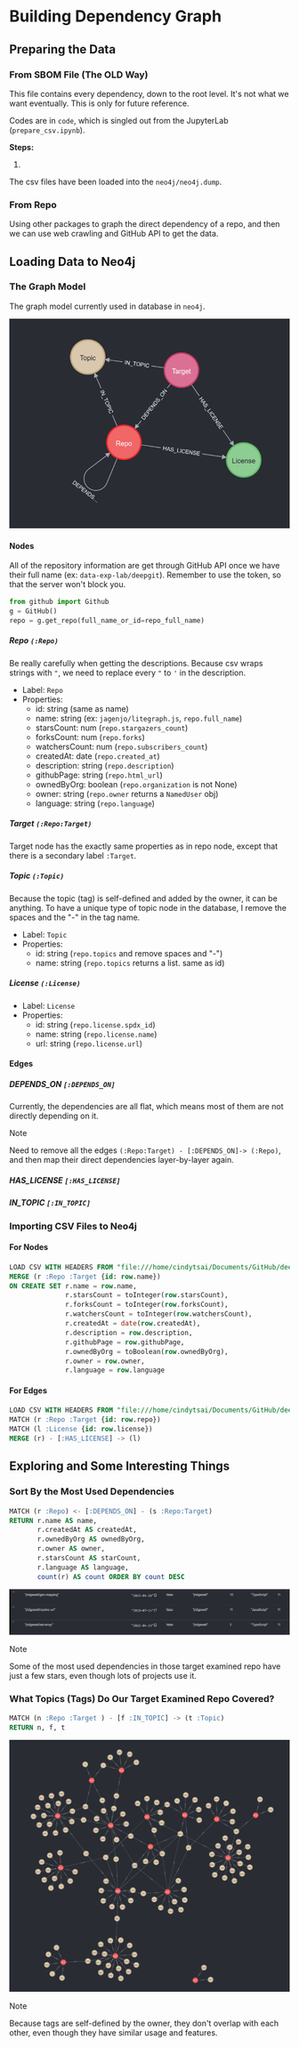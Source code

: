 # Building Dependency Graph

## Preparing the Data

### From SBOM File (The OLD Way)

This file contains every dependency, down to the root level. It's not what we want eventually. This is only for future reference.

Codes are in `code`, which is singled out from the JupyterLab (`prepare_csv.ipynb`).

**Steps:**

1. 

The csv files have been loaded into the `neo4j/neo4j.dump`.

### From Repo 

Using other packages to graph the direct dependency of a repo, and then we can use web crawling and GitHub API to get the data.

## Loading Data to Neo4j

### The Graph Model

The graph model currently used in database in `neo4j`.

![](./img/graph-model.png)

#### Nodes

All of the repository information are get through GitHub API once we have their full name (ex: `data-exp-lab/deepgit`).
Remember to use the token, so that the server won't block you.

```python
from github import Github
g = GitHub()
repo = g.get_repo(full_name_or_id=repo_full_name)
```

##### Repo `(:Repo)`

Be really carefully when getting the descriptions.
Because csv wraps strings with `"`, we need to replace every `"` to `'` in the description.

- Label: `Repo`
- Properties:
  - id: string (same as name)
  - name: string (ex: `jagenjo/litegraph.js`, `repo.full_name`)
  - starsCount: num (`repo.stargazers_count`)
  - forksCount: num (`repo.forks`)
  - watchersCount: num (`repo.subscribers_count`)
  - createdAt: date (`repo.created_at`)
  - description: string (`repo.description`)
  - githubPage: string (`repo.html_url`)
  - ownedByOrg: boolean (`repo.organization` is not None)
  - owner: string (`repo.owner` returns a `NamedUser` obj)
  - language: string (`repo.language`)

##### Target `(:Repo:Target)`

Target node has the exactly same properties as in repo node, except that there is a secondary label `:Target`.

##### Topic `(:Topic)`

Because the topic (tag) is self-defined and added by the owner, it can be anything. To have a unique type of topic node in the database, I remove the spaces and the "-" in the tag name.

- Label: `Topic`
- Properties:
  - id: string (`repo.topics` and remove spaces and "-")
  - name: string (`repo.topics` returns a list. same as id)


##### License `(:License)`

- Label: `License`
- Properties: 
  - id: string (`repo.license.spdx_id`)
  - name: string (`repo.license.name`)
  - url: string (`repo.license.url`)

#### Edges

##### DEPENDS_ON `[:DEPENDS_ON]`

Currently, the dependencies are all flat, which means most of them are not directly depending on it.

> [!NOTE]
> Need to remove all the edges `(:Repo:Target) - [:DEPENDS_ON]-> (:Repo)`, and then map their direct dependencies layer-by-layer again.

##### HAS_LICENSE `[:HAS_LICENSE]`

##### IN_TOPIC `[:IN_TOPIC]`

### Importing CSV Files to Neo4j

#### For Nodes

```sql
LOAD CSV WITH HEADERS FROM "file:///home/cindytsai/Documents/GitHub/deepgit/building-dependency-graph/csv/target_repos.csv" AS row
MERGE (r :Repo :Target {id: row.name})
ON CREATE SET r.name = row.name,
              r.starsCount = toInteger(row.starsCount),
              r.forksCount = toInteger(row.forksCount),
              r.watchersCount = toInteger(row.watchersCount),
              r.createdAt = date(row.createdAt),
              r.description = row.description,
              r.githubPage = row.githubPage,
              r.ownedByOrg = toBoolean(row.ownedByOrg),
              r.owner = row.owner,
              r.language = row.language
```

#### For Edges

```sql
LOAD CSV WITH HEADERS FROM "file:///home/cindytsai/Documents/GitHub/deepgit/building-dependency-graph/csv/has_license.csv" AS row
MATCH (r :Repo :Target {id: row.repo})
MATCH (l :License {id: row.license})
MERGE (r) - [:HAS_LICENSE] -> (l)
```

## Exploring and Some Interesting Things

### Sort By the Most Used Dependencies

```sql
MATCH (r :Repo) <- [:DEPENDS_ON] - (s :Repo:Target)
RETURN r.name AS name,
       r.createdAt AS createdAt,
       r.ownedByOrg AS ownedByOrg,
       r.owner AS owner,
       r.starsCount AS starCount,
       r.language AS language,
       count(r) AS count ORDER BY count DESC
```

![](./img/most-used-dep-but-starless.png)

> [!NOTE]
> Some of the most used dependencies in those target examined repo have just a few stars, even though lots of projects use it.

### What Topics (Tags) Do Our Target Examined Repo Covered?

```sql
MATCH (n :Repo :Target ) - [f :IN_TOPIC] -> (t :Topic)
RETURN n, f, t
```

![](./img/target-repo-topics.png)

> [!NOTE]
> Because tags are self-defined by the owner, they don't overlap with each other, even though they have similar usage and features.
